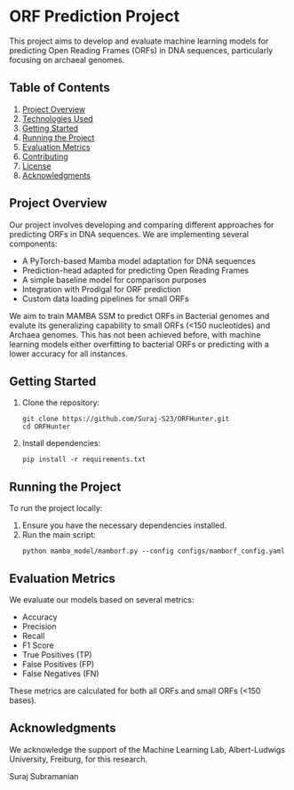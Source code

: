 # ORF Prediction Project

This project aims to develop and evaluate machine learning models for predicting Open Reading Frames (ORFs) in DNA sequences, particularly focusing on archaeal genomes.

## Table of Contents

1. [Project Overview](#project-overview)
2. [Technologies Used](#technologies-used)
3. [Getting Started](#getting-started)
4. [Running the Project](#running-the-project)
5. [Evaluation Metrics](#evaluation-metrics)
6. [Contributing](#contributing)
7. [License](#license)
8. [Acknowledgments](#acknowledgments)

## Project Overview

Our project involves developing and comparing different approaches for predicting ORFs in DNA sequences. We are implementing several components:

- A PyTorch-based Mamba model adaptation for DNA sequences
- Prediction-head adapted for predicting Open Reading Frames
- A simple baseline model for comparison purposes
- Integration with Prodigal for ORF prediction
- Custom data loading pipelines for small ORFs
  

We aim to train MAMBA SSM to predict ORFs in Bacterial genomes and evalute its generalizing capability to small ORFs (<150 nucleotides) and Archaea genomes. This has not been achieved before, with machine learning models either overfitting to bacterial ORFs or predicting with a lower accuracy for all instances.


## Getting Started

1. Clone the repository:
   ```
   git clone https://github.com/Suraj-S23/ORFHunter.git
   cd ORFHunter
   ```

2. Install dependencies:
   ```
   pip install -r requirements.txt
   ```

## Running the Project

To run the project locally:

1. Ensure you have the necessary dependencies installed.
2. Run the main script:
   ```
   python mamba_model/mamborf.py --config configs/mamborf_config.yaml
   ```

## Evaluation Metrics

We evaluate our models based on several metrics:

- Accuracy
- Precision
- Recall
- F1 Score
- True Positives (TP)
- False Positives (FP)
- False Negatives (FN)

These metrics are calculated for both all ORFs and small ORFs (<150 bases).


## Acknowledgments

We acknowledge the support of the Machine Learning Lab, Albert-Ludwigs University, Freiburg, for this research.

Suraj Subramanian
